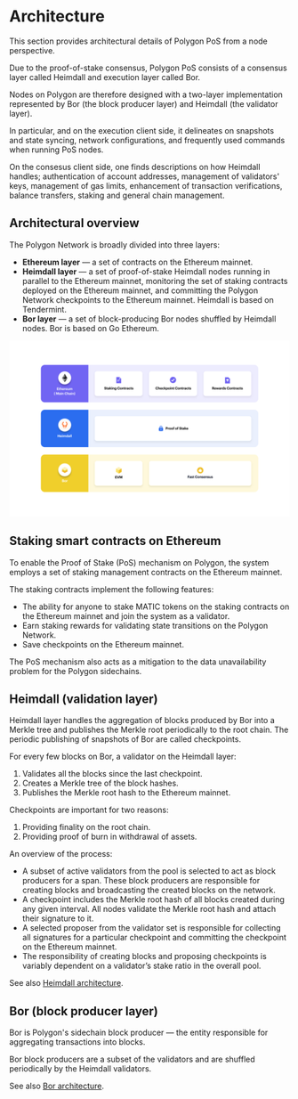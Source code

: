 # Architecture

This section provides architectural details of Polygon PoS from a node perspective. 

Due to the proof-of-stake consensus, Polygon PoS consists of a consensus layer called Heimdall and execution layer called Bor.

Nodes on Polygon are therefore designed with a two-layer implementation represented by Bor (the block producer layer) and Heimdall (the validator layer).

In particular, and on the execution client side, it delineates on snapshots and state syncing, network configurations, and frequently used commands when running PoS nodes.

On the consesus client side, one finds descriptions on how Heimdall handles; authentication of account addresses, management of validators' keys, management of gas limits, enhancement of transaction verifications, balance transfers, staking and general chain management.

## Architectural overview

The Polygon Network is broadly divided into three layers:

* **Ethereum layer** — a set of contracts on the Ethereum mainnet.
* **Heimdall layer** — a set of proof-of-stake Heimdall nodes running in parallel to the Ethereum mainnet, monitoring the set of staking contracts deployed on the Ethereum mainnet, and committing the Polygon Network checkpoints to the Ethereum mainnet. Heimdall is based on Tendermint.
* **Bor layer** — a set of block-producing Bor nodes shuffled by Heimdall nodes. Bor is based on Go Ethereum.

![Figure: Ethereum, Bor and Heimdall architecture](../../img/pos/architecture.png)

## Staking smart contracts on Ethereum

To enable the Proof of Stake (PoS) mechanism on Polygon, the system employs a set of staking management contracts on the Ethereum mainnet.

The staking contracts implement the following features:

* The ability for anyone to stake MATIC tokens on the staking contracts on the Ethereum mainnet and join the system as a validator.
* Earn staking rewards for validating state transitions on the Polygon Network.
* Save checkpoints on the Ethereum mainnet.

The PoS mechanism also acts as a mitigation to the data unavailability problem for the Polygon sidechains.

## Heimdall (validation layer)

Heimdall layer handles the aggregation of blocks produced by Bor into a Merkle tree and publishes the Merkle root periodically to the root chain. The periodic publishing of snapshots of Bor are called checkpoints.

For every few blocks on Bor, a validator on the Heimdall layer:

1. Validates all the blocks since the last checkpoint.
2. Creates a Merkle tree of the block hashes.
3. Publishes the Merkle root hash to the Ethereum mainnet.

Checkpoints are important for two reasons:

1. Providing finality on the root chain.
2. Providing proof of burn in withdrawal of assets.

An overview of the process:

* A subset of active validators from the pool is selected to act as block producers for a span. These block producers are responsible for creating blocks and broadcasting the created blocks on the network.
* A checkpoint includes the Merkle root hash of all blocks created during any given interval. All nodes validate the Merkle root hash and attach their signature to it.
* A selected proposer from the validator set is responsible for collecting all signatures for a particular checkpoint and committing the checkpoint on the Ethereum mainnet.
* The responsibility of creating blocks and proposing checkpoints is variably dependent on a validator’s stake ratio in the overall pool.

See also [Heimdall architecture](heimdall/index.md).
<!-- (/docs/pos/design/heimdall/overview). -->

## Bor (block producer layer)

Bor is Polygon's sidechain block producer — the entity responsible for aggregating transactions into blocks.

Bor block producers are a subset of the validators and are shuffled periodically by the Heimdall validators.

See also [Bor architecture](bor/index.md).
<!-- (/docs/pos/design/bor/overview). -->
